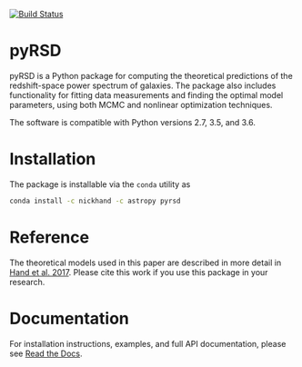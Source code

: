 [![Build Status](https://travis-ci.org/nickhand/pyRSD.svg?branch=master)](https://travis-ci.org/nickhand/pyRSD)

pyRSD
=======

pyRSD is a Python package for computing the theoretical predictions of the
redshift-space power spectrum of galaxies. The package also includes
functionality for fitting data measurements and finding the optimal model
parameters, using both MCMC and nonlinear optimization techniques.

The software is compatible with Python versions 2.7, 3.5, and 3.6.

Installation
============

The package is installable via the ``conda`` utility as

```bash
conda install -c nickhand -c astropy pyrsd
```

Reference
==========
The theoretical models used in this paper are described in more detail
in [Hand et al. 2017](https://arxiv.org/abs/1706.02362). Please cite
this work if you use this package in your research.

Documentation
=============

For installation instructions, examples, and full API documentation, please see [Read the Docs](http://pyrsd.readthedocs.io/en/latest/).
